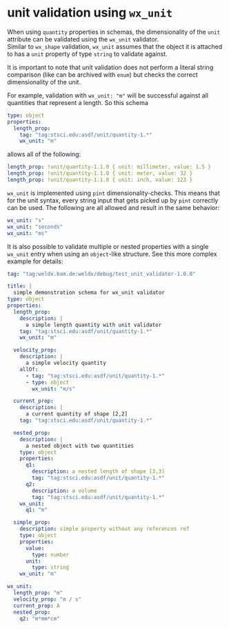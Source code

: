 # unit validation using `wx_unit`

When using `quantity` properties in schemas, the dimensionality of the `unit` attribute can be validated using
the `wx_unit` validator.\
Similar to `wx_shape` validation, `wx_unit` assumes that the object it is attached to has a `unit` property of
type `string` to validate against.

It is important to note that unit validation does not perform a literal string comparison (like can be archived
with `enum`) but checks the correct dimensionality of the unit.

For example, validation with `wx_unit: "m"` will be successful against all quantities that represent a length. So this
schema

```yaml
type: object
properties:
  length_prop:
    tag: "tag:stsci.edu:asdf/unit/quantity-1.*"
    wx_unit: "m"
```

allows all of the following:

```yaml
length_prop: !unit/quantity-1.1.0 { unit: millimeter, value: 1.5 }
length_prop: !unit/quantity-1.1.0 { unit: meter, value: 32 }
length_prop: !unit/quantity-1.1.0 { unit: inch, value: 123 }
```

`wx_unit` is implemented using `pint` dimensionality-checks. This means that for the unit syntax, every string input
that gets picked up by `pint` correctly can be used. The following are all allowed and result in the same behavior:

```yaml
wx_unit: "s"
wx_unit: "seconds"
wx_unit: "ms"
```

It is also possible to validate multiple or nested properties with a single `wx_unit` entry when using an `object`-like
structure. See this more complex example for details:

```yaml
tag: "tag:weldx.bam.de:weldx/debug/test_unit_validator-1.0.0"

title: |
  simple demonstration schema for wx_unit validator
type: object
properties:
  length_prop:
    description: |
      a simple length quantity with unit validator
    tag: "tag:stsci.edu:asdf/unit/quantity-1.*"
    wx_unit: "m"

  velocity_prop:
    description: |
      a simple velocity quantity
    allOf:
      - tag: "tag:stsci.edu:asdf/unit/quantity-1.*"
      - type: object
        wx_unit: "m/s"

  current_prop:
    description: |
      a current quantity of shape [2,2]
    tag: "tag:stsci.edu:asdf/unit/quantity-1.*"

  nested_prop:
    description: |
      a nested object with two quantities
    type: object
    properties:
      q1:
        description: a nested length of shape [3,3]
        tag: "tag:stsci.edu:asdf/unit/quantity-1.*"
      q2:
        description: a volume
        tag: "tag:stsci.edu:asdf/unit/quantity-1.*"
    wx_unit:
      q1: "m"

  simple_prop:
    description: simple property without any references ref
    type: object
    properties:
      value:
        type: number
      unit:
        type: string
    wx_unit: "m"

wx_unit:
  length_prop: "m"
  velocity_prop: "m / s"
  current_prop: A
  nested_prop:
    q2: "m*mm*cm"
```